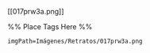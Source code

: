 <span class='gallery-span-info'> [[017prw3a.png]] </span>

%% Place Tags Here %%
```gallery-info
imgPath=Imágenes/Retratos/017prw3a.png
```
